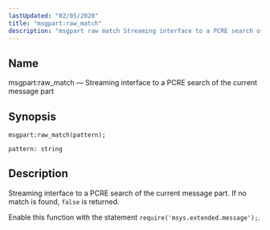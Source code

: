 ```yaml
---
lastUpdated: "02/05/2020"
title: "msgpart:raw_match"
description: "msgpart raw match Streaming interface to a PCRE search of the current message part msgpart raw match pattern Streaming interface to a PCRE search of the current message part If no match is found false is returned Enable this function with the statement require msys extended message..."
---
```


<a name="lua.ref.msgpart_raw_match"></a> 
## Name

msgpart:raw_match — Streaming interface to a PCRE search of the current message part

<a name="idp17120528"></a> 
## Synopsis

`msgpart:raw_match(pattern);`

`pattern: string`<a name="idp17123456"></a> 
## Description

Streaming interface to a PCRE search of the current message part. If no match is found, `false` is returned.

Enable this function with the statement `require('msys.extended.message');`.